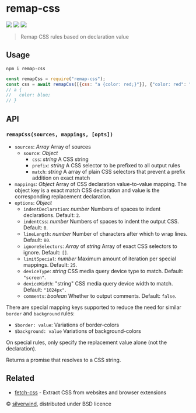 # remap-css
[![](https://img.shields.io/npm/v/remap-css.svg?style=flat)](https://www.npmjs.org/package/remap-css) [![](https://img.shields.io/npm/dm/remap-css.svg)](https://www.npmjs.org/package/remap-css) [![](https://api.travis-ci.org/silverwind/remap-css.svg?style=flat)](https://travis-ci.org/silverwind/remap-css)
> Remap CSS rules based on declaration value

## Usage

```console
npm i remap-css
```

```js
const remapCss = require("remap-css");
const css = await remapCss([{css: "a {color: red;}"}], {"color: red": "color: blue"});
// a {
//   color: blue;
// }
```

## API

### `remapCss(sources, mappings, [opts])`

- `sources`: *Array* Array of sources
  - `source`: *Object*
    - `css`: *string* A CSS string
    - `prefix`: *string* A CSS selector to be prefixed to all output rules
    - `match`: *string* A array of plain CSS selectors that prevent a prefix addition on exact match
- `mappings`: *Object* Array of CSS declaration value-to-value mapping. The object key is a exact match CSS declaration and value is the corresponding replacement declaration.
- `options`: *Object*
  - `indentDeclaration`: *number* Numbers of spaces to indent declarations. Default: `2`.
  - `indentCss`: *number* Numbers of spaces to indent the output CSS. Default: `0`.
  - `lineLength`: *number* Number of characters after which to wrap lines. Default: `80`.
  - `ignoreSelectors`: *Array* of *string* Array of exact CSS selectors to ignore. Default: `[]`.
  - `limitSpecial`: *number* Maximum amount of iteration per special mappings. Default: `25`.
  - `deviceType`: *string* CSS media query device type to match. Default: `"screen"`.
  - `deviceWidth`: "string" CSS media query device width to match. Default: `"1024px"`.
  - `comments`: *boolean* Whether to output comments. Default: `false`.

There are special mapping keys supported to reduce the need for similar `border` and `background` rules:

- `$border: value`: Variations of border-colors
- `$background: value` Variations of background-colors

On special rules, only specify the replacement value alone (not the declaration).

Returns a promise that resolves to a CSS string.

## Related

- [fetch-css](https://github.com/silverwind/fetch-css) - Extract CSS from websites and browser extensions


© [silverwind](https://github.com/silverwind), distributed under BSD licence
